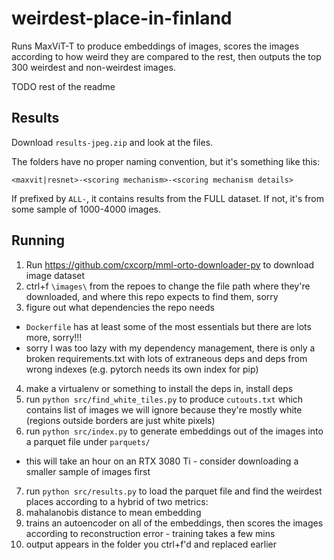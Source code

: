 # weirdest-place-in-finland

Runs MaxViT-T to produce embeddings of images, scores the images according to how weird they are compared to the rest, then outputs the top 300 weirdest and non-weirdest images.

TODO rest of the readme

## Results

Download `results-jpeg.zip` and look at the files.

The folders have no proper naming convention, but it's something like this:

```
<maxvit|resnet>-<scoring mechanism>-<scoring mechanism details>
```

If prefixed by `ALL-`, it contains results from the FULL dataset. If not, it's from some sample of 1000-4000 images.

## Running

1. Run https://github.com/cxcorp/mml-orto-downloader-py to download image dataset
2. ctrl+f `\images\` from the repoes to change the file path where they're downloaded, and where this repo expects to find them, sorry
3. figure out what dependencies the repo needs
  - `Dockerfile` has at least some of the most essentials but there are lots more, sorry!!!
  - sorry I was too lazy with my dependency management, there is only a broken requirements.txt with lots of extraneous deps and deps from wrong indexes (e.g. pytorch needs its own index for pip)
4. make a virtualenv or something to install the deps in, install deps
5. run `python src/find_white_tiles.py` to produce `cutouts.txt` which contains list of images we will ignore because they're mostly white (regions outside borders are just white pixels)
6. run `python src/index.py` to generate embeddings out of the images into a parquet file under `parquets/`
  - this will take an hour on an RTX 3080 Ti - consider downloading a smaller sample of images first
7. run `python src/results.py` to load the parquet file and find the weirdest places according to a hybrid of two metrics:
  1. mahalanobis distance to mean embedding
  2. trains an autoencoder on all of the embeddings, then scores the images according to reconstruction error
    - training takes a few mins
8. output appears in the folder you ctrl+f'd and replaced earlier